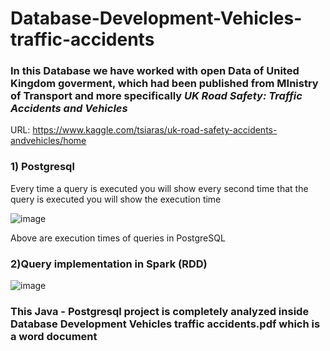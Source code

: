 # Database-Development-Vehicles-traffic-accidents 
### In this Database we have worked with open Data of United Kingdom goverment, which had been published from MInistry of Transport and more specifically *UK Road Safety: Traffic Accidents and Vehicles*
URL: https://www.kaggle.com/tsiaras/uk-road-safety-accidents-andvehicles/home

### 1) Postgresql 
Every time a query is executed you will show every second time that the query is executed you will show the execution time

![image](https://user-images.githubusercontent.com/39504405/96642709-3051f400-132f-11eb-8cda-4de5675f6fe4.png)

Above are execution times of queries in PostgreSQL

### 2)Query implementation in Spark (RDD)
![image](https://user-images.githubusercontent.com/39504405/96642954-8d4daa00-132f-11eb-931e-110ca411d0d0.png)

### This Java - Postgresql project is completely analyzed inside Database Development Vehicles traffic accidents.pdf which is a word document
